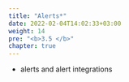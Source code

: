 ```yaml
---
title: "Alerts*"
date: 2022-02-04T14:02:33+03:00
weight: 14
pre: "<b>3.5 </b>"
chapter: true
---
```





-    alerts and alert integrations
